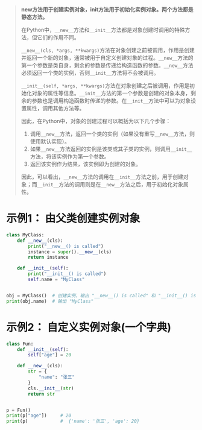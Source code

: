 > **new方法用于创建实例对象，init方法用于初始化实例对象。两个方法都是静态方法。**
>
> 在Python中，`__new__`方法和`__init__`方法都是对象创建时调用的特殊方法，但它们的作用不同。
>
> `__new__(cls, *args, **kwargs)`方法在对象创建之前被调用，作用是创建并返回一个新的对象，通常被用于自定义创建对象的过程。`__new__`方法的第一个参数是类自身，剩余的参数是传递给构造函数的参数。`__new__`方法必须返回一个类的实例，否则`__init__`方法将不会被调用。
>
> `__init__(self, *args, **kwargs)`方法在对象创建之后被调用，作用是初始化对象的属性等信息。`__init__`方法的第一个参数是创建的对象本身，剩余的参数也是调用构造函数时传递的参数。在`__init__`方法中可以为对象设置属性，调用其他方法等。
>
> 因此，在Python中，对象的创建过程可以概括为以下几个步骤：
>
> 1.  调用`__new__`方法，返回一个类的实例（如果没有重写`__new__`方法，则使用默认实现）。
> 2.  如果`__new__`方法返回的实例是该类或其子类的实例，则调用`__init__`方法，将该实例作为第一个参数。
> 3.  返回该实例作为结果，该实例即为创建的对象。
>
> 因此，可以看出，`__new__`方法的调用在`__init__`方法之前，用于创建对象；而`__init__`方法的调用则是在`__new__`方法之后，用于初始化对象属性。

# 示例1： 由父类创建实例对象

```python
class MyClass:
    def __new__(cls):
        print("__new__() is called")
        instance = super().__new__(cls)
        return instance

    def __init__(self):
        print("__init__() is called")
        self.name = "MyClass"


obj = MyClass()  # 创建实例，输出 "__new__() is called" 和 "__init__() is called"
print(obj.name)  # 输出 "MyClass"

```

# 示例2： 自定义实例对象(一个字典)

```python
class Fun:
    def __init__(self):
        self["age"] = 20

    def __new__(cls):
        str = {
            "name": "张三"
        }
        cls.__init__(str)
        return str


p = Fun()
print(p["age"])     # 20
print(p)            #  {'name': '张三', 'age': 20}

```

